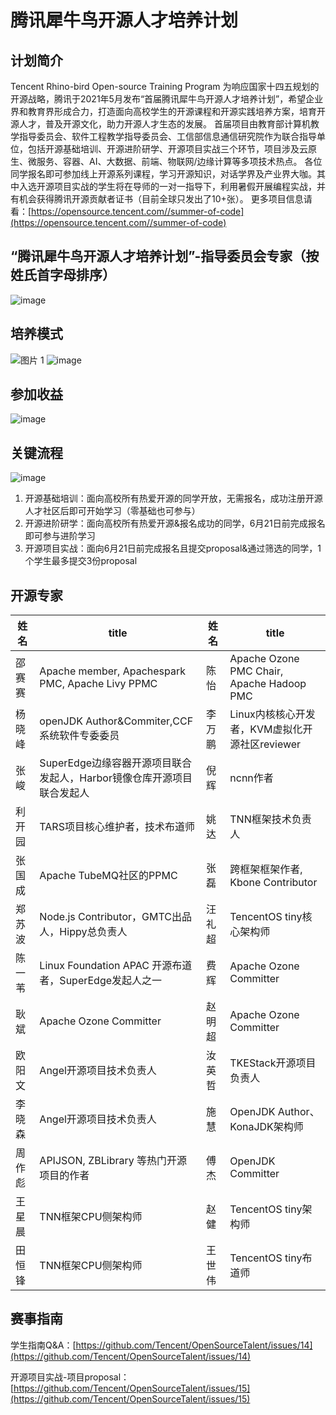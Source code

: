 # 腾讯犀牛鸟开源人才培养计划
## 计划简介
Tencent Rhino-bird Open-source Training Program
为响应国家十四五规划的开源战略，腾讯于2021年5月发布“首届腾讯犀牛鸟开源人才培养计划”，希望企业界和教育界形成合力，打造面向高校学生的开源课程和开源实践培养方案，培育开源人才，普及开源文化，助力开源人才生态的发展。
首届项目由教育部计算机教学指导委员会、软件工程教学指导委员会、工信部信息通信研究院作为联合指导单位，包括开源基础培训、开源进阶研学、开源项目实战三个环节，项目涉及云原生、微服务、容器、AI、大数据、前端、物联网/边缘计算等多项技术热点。
各位同学报名即可参加线上开源系列课程，学习开源知识，对话学界及产业界大咖。其中入选开源项目实战的学生将在导师的一对一指导下，利用暑假开展编程实战，并有机会获得腾讯开源贡献者证书（目前全球只发出了10+张）。
更多项目信息请看：[https://opensource.tencent.com//summer-of-code](https://opensource.tencent.com//summer-of-code)

## “腾讯犀牛鸟开源人才培养计划”-指导委员会专家（按姓氏首字母排序）
![image](https://user-images.githubusercontent.com/82629753/118487572-70564980-b74d-11eb-86b8-bc1420d91aa8.png)


## 培养模式

![图片 1](https://user-images.githubusercontent.com/19383298/118240433-97064d00-b4cd-11eb-951e-029b3720502f.png)
![image](https://user-images.githubusercontent.com/19383298/118240513-ae453a80-b4cd-11eb-93c4-5053cd28789d.png)
 
## 参加收益

![image](https://user-images.githubusercontent.com/19383298/118240578-be5d1a00-b4cd-11eb-9088-81c3ba6dc55d.png)

## 关键流程
  
  ![image](https://user-images.githubusercontent.com/19383298/118240616-cb7a0900-b4cd-11eb-89cc-27293b28f993.png)
  
1. 开源基础培训：面向高校所有热爱开源的同学开放，无需报名，成功注册开源人才社区后即可开始学习（零基础也可参与）
2. 开源进阶研学：面向高校所有热爱开源&报名成功的同学，6月21日前完成报名即可参与进阶学习
3. 开源项目实战：面向6月21日前完成报名且提交proposal&通过筛选的同学，1个学生最多提交3份proposal

## 开源专家

|姓名|title | 姓名 | title|
| -- | -- | -- | -- |
| 邵赛赛 | Apache member, Apachespark PMC, Apache Livy PPMC | 陈怡 |Apache Ozone PMC Chair, Apache Hadoop PMC | 
| 杨晓峰 | openJDK Author&Commiter,CCF系统软件专委委员 |李万鹏 |Linux内核核心开发者，KVM虚拟化开源社区reviewer | 
| 张峻 | SuperEdge边缘容器开源项目联合发起人，Harbor镜像仓库开源项目联合发起人 | 倪辉 | ncnn作者| 
| 利开园 |TARS项目核心维护者，技术布道师| 姚达 | TNN框架技术负责人 | 
| 张国成 | Apache TubeMQ社区的PPMC | 张磊 | 跨框架框架作者, Kbone Contributor | 
| 郑苏波 | Node.js Contributor，GMTC出品人，Hippy总负责人|汪礼超 | TencentOS tiny核心架构师 | 
| 陈一苇 | Linux Foundation APAC 开源布道者，SuperEdge发起人之一 | 费辉 |Apache Ozone Committer | 
| 耿斌 | Apache Ozone Committer | 赵明超 | Apache Ozone Committer  | 
| 欧阳文 |Angel开源项目技术负责人| 汝英哲 | TKEStack开源项目负责人 | 
| 李晓森 | Angel开源项目技术负责人 | 施慧 |OpenJDK Author、KonaJDK架构师| 
| 周作彪 | APIJSON, ZBLibrary 等热门开源项目的作者 | 傅杰 | OpenJDK Committer | 
| 王星晨 |TNN框架CPU侧架构师 | 赵健 | TencentOS tiny架构师 | 
|田恒锋 |TNN框架CPU侧架构师 | 王世伟 |TencentOS tiny布道师 | 


## 赛事指南

学生指南Q&A：[https://github.com/Tencent/OpenSourceTalent/issues/14](https://github.com/Tencent/OpenSourceTalent/issues/14)

开源项目实战-项目proposal：[https://github.com/Tencent/OpenSourceTalent/issues/15](https://github.com/Tencent/OpenSourceTalent/issues/15)
